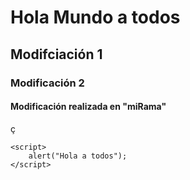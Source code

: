<!DOCTYPE html>
<html lang="en"  >
<head>
    <meta charset="UTF-8">
    <meta http-equiv="X-UA-Compatible" content="IE=edge">
    <meta name="viewport" content="width=device-width, initial-scale=1.0">
    <title>EjemploGit01</title>
</head>
<body>
    <h1>Hola Mundo a todos</h1>
    <h2>Modifciación 1</h2>
    <h3>Modificación 2</h3>
    <h4>Modificación realizada en "miRama"</h4>ç
    
    <script>
        alert("Hola a todos");
    </script>
</body>
</html>